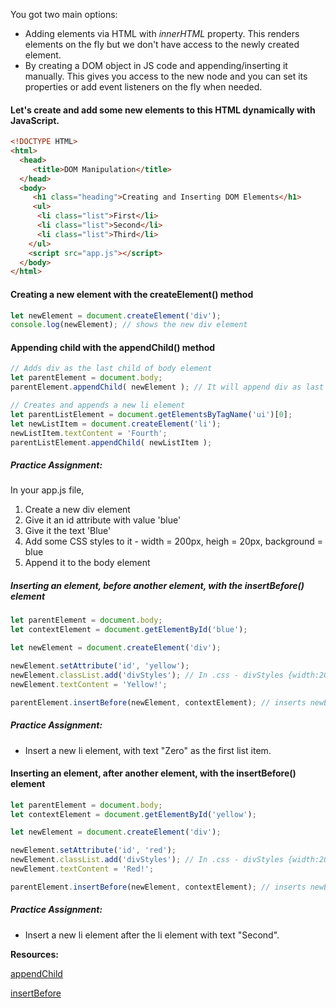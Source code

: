 You got two main options: 

* Adding elements via HTML with _innerHTML_ property. This renders elements on the fly but we don't have access to the newly created element. 
* By creating a DOM object in JS code and appending/inserting it manually. This gives you access to the new node and you can set its properties or add event listeners on the fly when needed.

#### Let's create and add some new elements to this HTML dynamically with JavaScript.

```Html
<!DOCTYPE HTML>
<html>
  <head>
     <title>DOM Manipulation</title>
  </head>
  <body>
     <h1 class="heading">Creating and Inserting DOM Elements</h1>
     <ul>
      <li class="list">First</li>
      <li class="list">Second</li>
      <li class="list">Third</li>
    </ul>
    <script src="app.js"></script>
  </body>
</html>
```

#### Creating a new element with the createElement() method 
```JavaScript
let newElement = document.createElement('div');
console.log(newElement); // shows the new div element 
```

#### Appending child with the appendChild() method 
```JavaScript
// Adds div as the last child of body element
let parentElement = document.body;
parentElement.appendChild( newElement ); // It will append div as last child to the body element
```

```JavaScript
// Creates and appends a new li element
let parentListElement = document.getElementsByTagName('ui')[0];
let newListItem = document.createElement('li'); 
newListItem.textContent = 'Fourth';
parentListElement.appendChild( newListItem ); 
```

##### Practice Assignment:

In your app.js file,

1. Create a new div element
2. Give it an id attribute with value 'blue'
3. Give it the text 'Blue'
4. Add some CSS styles to it - width = 200px, heigh = 20px, background = blue
5. Append it to the body element



##### Inserting an element, before another element, with the insertBefore() element
```JavaScript
let parentElement = document.body;
let contextElement = document.getElementById('blue');

let newElement = document.createElement('div');

newElement.setAttribute('id', 'yellow');
newElement.classList.add('divStyles'); // In .css - divStyles {width:200px; height:20px; background:yellow;}
newElement.textContent = 'Yellow!';

parentElement.insertBefore(newElement, contextElement); // inserts newElement before contextElement
```

##### Practice Assignment:

* Insert a new li element, with text "Zero" as the first list item.


#### Inserting an element, after another element, with the insertBefore() element
```JavaScript
let parentElement = document.body;
let contextElement = document.getElementById('yellow');

let newElement = document.createElement('div');

newElement.setAttribute('id', 'red');
newElement.classList.add('divStyles'); // In .css - divStyles {width:200px; height:20px; background:red;}
newElement.textContent = 'Red!';

parentElement.insertBefore(newElement, contextElement); // inserts newElement before contextElement
```

##### Practice Assignment:

* Insert a new li element after the li element with text "Second".


**Resources:**

[appendChild](https://developer.mozilla.org/en-US/docs/Web/API/Node/appendChild)

[insertBefore](https://developer.mozilla.org/en-US/docs/Web/API/Node/insertBefore)
